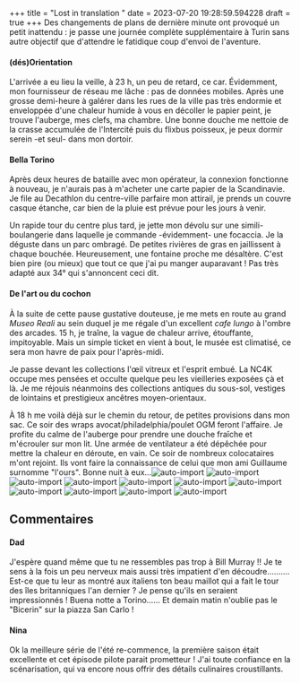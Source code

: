 +++
title = "Lost in translation "
date = 2023-07-20 19:28:59.594228
draft = true
+++
Des changements de plans de dernière minute ont provoqué un petit inattendu : je passe une journée complète supplémentaire à Turin sans autre objectif que d'attendre le fatidique coup d'envoi de l'aventure.


#### (dés)Orientation
L'arrivée a eu lieu la veille, à 23 h, un peu de retard, ce car. Évidemment, mon fournisseur de réseau me lâche : pas de données mobiles. Après une grosse demi-heure à galérer dans les rues de la ville pas très endormie et enveloppée d'une chaleur humide à vous en décoller le papier peint, je trouve l'auberge, mes clefs, ma chambre. 
Une bonne douche me nettoie de la crasse accumulée de l'Intercité puis du flixbus poisseux, je peux dormir serein -et seul- dans mon dortoir.


#### Bella Torino
Après deux heures de bataille avec mon opérateur, la connexion fonctionne à nouveau, je n'aurais pas à m'acheter une carte papier de la Scandinavie. 
Je file au Decathlon du centre-ville parfaire mon attirail, je prends un couvre casque étanche, car bien de la pluie est prévue pour les jours à venir. 


Un rapide tour du centre plus tard, je jette mon dévolu sur une simili-boulangerie dans laquelle je commande -évidemment- une focaccia. Je la déguste dans un parc ombragé. De petites rivières de gras en jaillissent à chaque bouchée. Heureusement, une fontaine proche me désaltère. C'est bien pire (ou mieux) que tout ce que j'ai pu manger auparavant ! Pas très adapté aux 34° qui s'annoncent ceci dit. 


#### De l'art ou du cochon
À la suite de cette pause gustative douteuse, je me mets en route au grand _Museo Reali_ au sein duquel je me régale d'un excellent _cafe lungo_ à l'ombre des arcades. 15 h, je traîne, la vague de chaleur arrive, étouffante, impitoyable. Mais un simple ticket en vient à bout, le musée est climatisé, ce sera mon havre de paix pour l'après-midi.


Je passe devant les collections l'œil vitreux et l'esprit embué. La NC4K occupe mes pensées et occulte quelque peu les vieilleries exposées çà et là. Je me réjouis néanmoins des collections antiques du sous-sol, vestiges de lointains et prestigieux ancêtres moyen-orientaux. 


À 18 h me voilà déjà sur le chemin du retour, de petites provisions dans mon sac. Ce soir des wraps avocat/philadelphia/poulet OGM feront l'affaire. Je profite du calme de l'auberge pour prendre une douche fraîche et m'écrouler sur mon lit. Une armée de ventilateur a été dépêchée pour mettre la chaleur en déroute, en vain. Ce soir de nombreux colocataires m'ont rejoint. Ils vont faire la connaissance de celui que mon ami Guillaume surnomme "l'ours". Bonne nuit à eux...![auto-import](https://thumbsnap.com/i/8qzRgpM3.jpg)
![auto-import](https://thumbsnap.com/i/dTnzgiLS.jpg)
![auto-import](https://thumbsnap.com/i/u4QMhVkf.jpg)
![auto-import](https://thumbsnap.com/i/5RpPN8hZ.jpg)
![auto-import](https://thumbsnap.com/i/L3z5uPW1.jpg)
![auto-import](https://thumbsnap.com/i/rVP6Uwcv.jpg)
![auto-import](https://thumbsnap.com/i/BWAHT46A.jpg)
![auto-import](https://thumbsnap.com/i/jFRRD4mL.jpg)
![auto-import](https://thumbsnap.com/i/dSdRNz32.jpg)
![auto-import](https://thumbsnap.com/i/PuYJ5ZoM.jpg)
![auto-import](https://thumbsnap.com/i/V5wFdgP9.jpg)
## Commentaires
#### Dad
J'espère quand même que tu ne ressembles pas trop à Bill Murray !!
Je te sens à la fois un peu nerveux mais aussi très impatient d'en découdre..........
Est-ce que tu leur as montré aux italiens ton beau maillot qui a fait le tour des îles britanniques l'an dernier ? Je pense qu'ils en seraient impressionnés !
Buena notte a Torino......
Et demain matin n'oublie pas le "Bicerin" sur la piazza San Carlo !
#### Nina
Ok la meilleure série de l'été re-commence, la première saison était excellente et cet épisode pilote parait prometteur ! J'ai toute confiance en la scénarisation, qui va encore nous offrir des détails culinaires croustillants.

